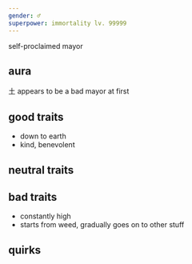 ```yaml
---
gender: ♂
superpower: immortality lv. 99999
---
```


self-proclaimed mayor

## aura

土
appears to be a bad mayor at first

## good traits

- down to earth
- kind, benevolent

## neutral traits

## bad traits

- constantly high
- starts from weed, gradually goes on to other stuff

## quirks